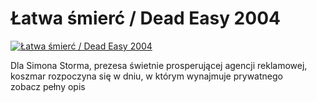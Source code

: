 Łatwa śmierć / Dead Easy 2004 
=============
[![Łatwa śmierć / Dead Easy 2004 ](http://vidos.pl/images/player.gif)](http://vidos.pl/atwa-smierc-dead-easy-2004)

 Dla Simona Storma, prezesa świetnie prosperującej agencji reklamowej, koszmar rozpoczyna się w dniu, w którym wynajmuje prywatnego zobacz pełny opis
